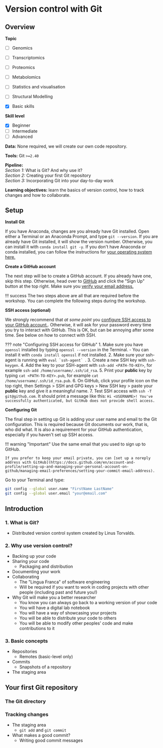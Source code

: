 # Version control with Git

## Overview

**Topic**

* [ ] Genomics
* [ ] Transcriptomics
* [ ] Proteomics
* [ ] Metabolomics
* [ ] Statistics and visualisation
* [ ] Structural Modelling
* [x] Basic skills


**Skill level**

* [x] Beginner  
* [ ] Intermediate  
* [ ] Advanced  

**Data:** None required, we will create our own code repository.

**Tools:** Git `>=2.40`

**Pipeline:**  
*Section 1:* What is Git? And why use it?  
*Section 2:* Creating your first Git repository  
*Section 3:* Incorporating Git into your day-to-day work  

**Learning objectives:** learn the basics of version control, how to track changes and how to collaborate.

## Setup
**Install Git**  

If you have Anaconda, changes are you already have Git installed. Open either a Terminal or an Anaconda 
Prompt, and type `git --version`. If you are already have Git installed, it will show the version number.
Otherwise, you can install it with `conda install git -y`. If you don't have Anaconda or conda installed,
you can follow the instructions for [your operating system here.](https://git-scm.com/book/en/v2/Getting-Started-Installing-Git)

**Create a GitHub account**  

The next step will be to create a GitHub account. If you already have one, skip this step. Otherwise, head
over to [GitHub](https://github.com/) and click the "Sign Up" button at the top right. Make sure you [verify
your email address.](https://docs.github.com/en/account-and-profile/setting-up-and-managing-your-personal-account-on-github/managing-email-preferences/verifying-your-email-address#troubleshooting-email-verification)

!!! success
    The two steps above are all that are required before the workshop. You can complete the following steps during the workshop.

**SSH access (optional)**

We strongly recommend that *at some point* you [configure SSH access to your GitHub account.](https://docs.github.com/en/authentication/connecting-to-github-with-ssh/adding-a-new-ssh-key-to-your-github-account).
Otherwise, it will ask for your password every time you try to interact with GitHub. This is OK, but can 
be annoying after some time. See below on how to connect with SSH.

??? note "Configuring SSH access for GitHub"
    1. Make sure you have `openssl` installed by typing `openssl --version` in the Terminal.
        - You can install it with `conda install openssl` if not installed.
    2. Make sure your ssh-agent is running with ```eval `ssh-agent` ```.
    3. Create a new SSH key with `ssh-keygen`.
    4. Add the key to your SSH-agent with `ssh-add <PATH-TO-KEY>`, for example `ssh-add /home/username/.ssh/id_rsa`.
    5. Print your **public** key by typing `cat <PATH-TO-KEY>.pub`, for example `cat /home/username/.ssh/id_rsa.pub`.
    6. On GitHub, click your profile icon on the top right, then Settings > SSH and GPG keys > New SSH key > paste your **public** key and give it a meaningful name.
    7. Test SSH access with `ssh -T git@github.com`. It should print a message like this: `Hi <USERNAME>! You've successfully authenticated, but GitHub does not provide shell access.`

**Configuring Git**  

The final step in setting up Git is adding your user name and email to the Git configuration. This is required
because Git documents our work, that is, who did what. It is also a requirement for your GitHub authentication,
especially if you haven't set up SSH access.

!!! warning "Important"
    Use the same email that you used to sign up to GitHub.

    If you prefer to keep your email private, you can [set up a noreply address with GitHub](https://docs.github.com/en/account-and-profile/setting-up-and-managing-your-personal-account-on-github/managing-email-preferences/setting-your-commit-email-address).

Go to your Terminal and type:

``` bash
git config --global user.name "FirstName LastName"
git config --global user.email "your@email.com"
```


## Introduction

### 1. What is Git?
- Distributed version control system created by Linus Torvalds.

### 2. Why use version control?
- Backing up your code
- Sharing your code
    - Packaging and distribution
- Documenting your work
- Collaborating
    - The "Lingua Franca" of software engineering
    - Will be required if you want to work in coding projects with other people (including past and future you!)
- Why Git will make you a better researcher
    - You know you can always go back to a working version of your code
    - You will have a digital lab notebook 
    - You will have a way of showcasing your projects
    - You will be able to distribute your code to others
    - You will be able to modify other peoples' code and make contributions to it

### 3. Basic concepts
- Repositories
    - Remotes (basic-level only)
- Commits
    - Snapshots of a repository
- The staging area

## Your first Git repository

### The Git directory

### Tracking changes
- The staging area
    - `git add` and `git commit`
- What makes a good commit?
    - Writing good commit messages
